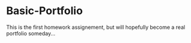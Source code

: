 # Basic-Portfolio
This is the first homework assignement, but will hopefully become a real portfolio someday...
